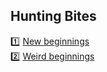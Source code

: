 ## Hunting Bites

1️⃣ [New beginnings](/01-NewBeginnings.md)    
2️⃣ [Weird beginnings](/02-WeirdBeginnings.md)    
